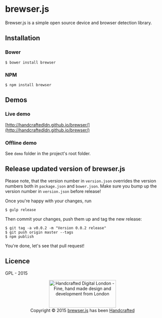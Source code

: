 # brewser.js

Brewser.js is a simple open source device and browser detection library.

## Installation

### Bower

	$ bower install brewser
	
### NPM

	$ npm install brewser

## Demos

### Live demo
[http://handcraftedldn.github.io/brewser/](http://handcraftedldn.github.io/brewser/)

### Offline demo
See `demo` folder in the project's root folder.


## Release updated version of brewser.js

Please note, that the version number in `version.json` overrides the version numbers both in `package.json` and `bower.json`. Make sure you bump up the version number in `version.json` before release!

Once you're happy with your changes, run

    $ gulp release

Then commit your changes, push them up and tag the new release:

    $ git tag -a v0.0.2 -m "Version 0.0.2 release"
    $ git push origin master --tags
    $ npm publish

You're done, let's see that pull request!

## Licence

GPL - 2015

<p style="text-align: center;">
    <a href="http://handcrafteddigital.london" target="_blank">
        <img width="218" height="90" src="https://raw.githubusercontent.com/handcraftedLDN/brewser/master/handcrafted-digital-london-logo.png" alt="Handcrafted Digital London - Fine, hand made design and development from London"/>
    </a>
    <span style="display: block;">
        Copyright &copy; 2015 <a href="https://github.com/handcraftedLDN/brewser" target="_blank">brewser.js</a> has been
        <a href="http://handcrafteddigital.london" target="_blank">Handcrafted</a>
    </span>
</p>
